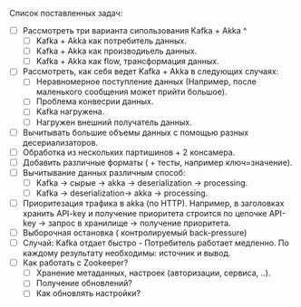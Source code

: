 Список поставленных задач:
- [ ] Рассмотреть три варианта сипользования Kafka + Akka ^
  - [ ] Kafka + Akka как потребитель данных.
  - [ ] Kafka + Akka как производиьель данных.
  - [ ] Kafka + Akka как flow, трансформация данных.
- [ ] Рассмотреть, как себя ведет Kafka + Akka в следующих случаях:
  - [ ] Неравномерное поступление данных (Например, после маленького сообщения может прийти большое).
  - [ ] Проблема конвесрии данных.
  - [ ] Kafka нагружена.
  - [ ] Нагружен внешний получатель данных.
- [ ] Вычитывать большие объемы данных с помощью разных десериализаторов.
- [ ] Обработка из нескольких партишинов + 2 консамера.
- [ ] Добавить различные форматы ( + тесты, например ключ=значение).
- [ ] Вычитывание данных различным способ:
  - [ ] Kafka -> сырые -> akka -> deserialization -> processing.
  - [ ] Kafka -> deserialization-> akka -> processing.
- [ ] Приоритезация трафика в akka (по HTTP). Например, в заголовках хранить API-key и получение приоритета строится по цепочке API-key -> запрос в хранилище -> получение приоритета.
- [ ] Выборочная остановка ( контролируемый back-pressure)
- [ ] Случай: Kafka отдает быстро - Потребитель работает медленно. По каждому результату необходимы: источник и вывод.
- [ ] Как работать с Zookeeper?
  - [ ] Хранение метаданных, настроек (авторизации, сервиса, ..).
  - [ ] Получение обновлений?
  - [ ] Как обновлять настройки?
